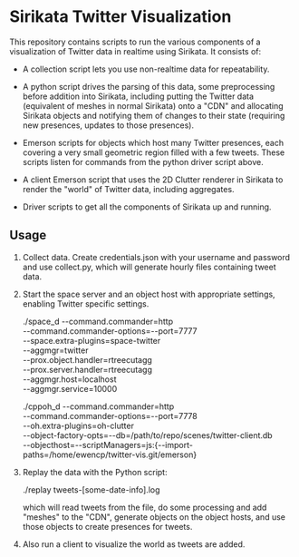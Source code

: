Sirikata Twitter Visualization
==============================

This repository contains scripts to run the various components of a
visualization of Twitter data in realtime using Sirikata. It consists
of:

* A collection script lets you use non-realtime data for
  repeatability.

* A python script drives the parsing of this data, some preprocessing
  before addition into Sirikata, including putting the Twitter data
  (equivalent of meshes in normal Sirikata) onto a "CDN" and
  allocating Sirikata objects and notifying them of changes to their
  state (requiring new presences, updates to those presences).

* Emerson scripts for objects which host many Twitter presences, each
  covering a very small geometric region filled with a few
  tweets. These scripts listen for commands from the python driver
  script above.

* A client Emerson script that uses the 2D Clutter renderer in
  Sirikata to render the "world" of Twitter data, including
  aggregates.

* Driver scripts to get all the components of Sirikata up and running.

Usage
-----

1. Collect data. Create credentials.json with your username and
   password and use collect.py, which will generate hourly files
   containing tweet data.

2. Start the space server and an object host with appropriate
   settings, enabling Twitter specific settings.

    ./space_d --command.commander=http \
              --command.commander-options=--port=7777 \
              --space.extra-plugins=space-twitter \
              --aggmgr=twitter \
              --prox.object.handler=rtreecutagg \
              --prox.server.handler=rtreecutagg \
              --aggmgr.host=localhost \
              --aggmgr.service=10000

    ./cppoh_d --command.commander=http \
              --command.commander-options=--port=7778 \
              --oh.extra-plugins=oh-clutter \
              --object-factory-opts=--db=/path/to/repo/scenes/twitter-client.db \
              --objecthost=--scriptManagers=js:{--import-paths=/home/ewencp/twitter-vis.git/emerson}

3. Replay the data with the Python script:

    ./replay tweets-[some-date-info].log

   which will read tweets from the file, do some processing and add
   "meshes" to the "CDN", generate objects on the object hosts, and
   use those objects to create presences for tweets.

4. Also run a client to visualize the world as tweets are added.
